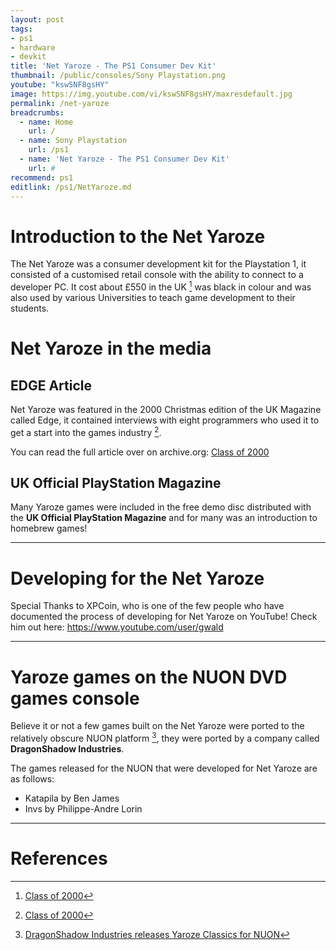 ```yaml
---
layout: post
tags: 
- ps1
- hardware
- devkit
title: 'Net Yaroze - The PS1 Consumer Dev Kit'
thumbnail: /public/consoles/Sony Playstation.png
youtube: "kswSNF8gsHY"
image: https://img.youtube.com/vi/kswSNF8gsHY/maxresdefault.jpg
permalink: /net-yaroze
breadcrumbs:
  - name: Home
    url: /
  - name: Sony Playstation
    url: /ps1
  - name: 'Net Yaroze - The PS1 Consumer Dev Kit'
    url: #
recommend: ps1
editlink: /ps1/NetYaroze.md
---
```


# Introduction to the Net Yaroze
The Net Yaroze was a consumer development kit for the Playstation 1, it consisted of a customised retail console with the ability to connect to a developer PC. It cost about £550 in the UK [^1] was black in colour and was also used by various Universities to teach game development to their students.

# Net Yaroze in the media

## EDGE Article
Net Yaroze was featured in the 2000 Christmas edition of the UK Magazine called Edge, it contained interviews with eight programmers who used it to get a start into the games industry [^1].

You can read the full article over on archive.org:
[Class of 2000](https://archive.org/details/net-yaroze-class-2000/mode/2up)

## UK Official PlayStation Magazine
Many Yaroze games were included in the free demo disc distributed with the **UK Official PlayStation Magazine** and for many was an introduction to homebrew games!

---
# Developing for the Net Yaroze
Special Thanks to XPCoin, who is one of the few people who have documented the process of developing for Net Yaroze on YouTube!  Check him out here:  https://www.youtube.com/user/gwald

---
# Yaroze games on the NUON DVD games console
Believe it or not a few games built on the Net Yaroze were ported to the relatively obscure NUON platform [^2], they were ported by a company called **DragonShadow Industries**.

The games released for the NUON that were developed for Net Yaroze are as follows:
* Katapila by Ben James
* Invs by Philippe-Andre Lorin

---
# References
[^1]: [Class of 2000](https://archive.org/details/net-yaroze-class-2000/mode/2up)
[^2]: [DragonShadow Industries releases Yaroze Classics for NUON](http://www.the-nextlevel.com/tnl/threads/39974-DragonShadow-Industries-releases-Yaroze-Classics-for-NUON)
